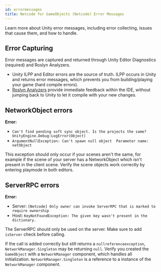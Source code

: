 ```yaml
---
id: errormessages
title: Netcode for GameObjects (Netcode) Error Messages
---
```


Learn more about Unity error messages, including error collecting, issues that cause them, and how to handle.

## Error Capturing

Error messages are captured and returned through Unity Editor Diagnostics (required) and Roslyn Analyzers. 

* Unity ILPP and Editor errors are the source of truth. ILPP occurs in Unity and returns error messages, which prevents you from building/playing your game (hard compile errors).
* [Roslyn Analyzers](https://devblogs.microsoft.com/dotnet/write-better-code-faster-with-roslyn-analyzers/) provide immediate feedback within the IDE, without jumping back to Unity to let it compile with your new changes.  

## NetworkObject errors

**Error:** 
* `Can't find pending soft sync object. Is the projects the same? UnityEngine.Debug:LogError(Object)`
* `ArgumentNullException: Can't spawn null object  Parameter name: netObject`

This exception should only occur if your scenes aren't the same, for example if the scene of your server has a NetworkObject which isn't present in the client scene. Verify the scene objects work correctly by entering playmode in both editors. 

## ServerRPC errors

**Error:** 
* Server: `[Netcode] Only owner can invoke ServerRPC that is marked to require ownership`
* Host: `KeyNotFoundException: The given key wasn't present in the dictionary.`

The ServerRPC should only be used on the server. Make sure to add `isServer` check before calling.

If the call is added correctly but still returns a `nullreferenceexception`, `NetworkManager.Singleton` may be returning `null`. Verify you created the `GameObject` with a `NetworkManager` component, which handles all initialization. `NetworkManager.Singleton` is a reference to a instance of the `NetworkManager` component.